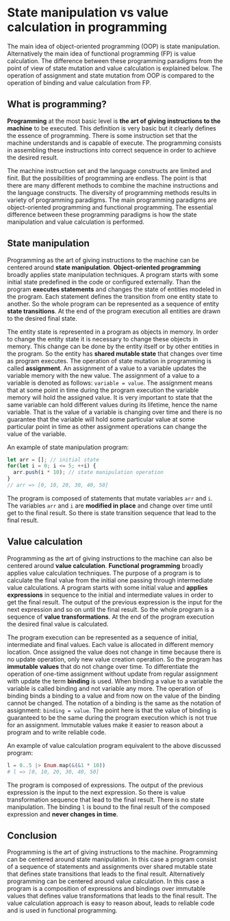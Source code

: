 # State manipulation vs value calculation in programming

The main idea of object-oriented programming (OOP) is state manipulation.
Alternatively the main idea of functional programming (FP) is value calculation.
The difference between these programming paradigms from the point of view of
state mutation and value calculation is explained below. The operation of
assignment and state mutation from OOP is compared to the operation of binding
and value calculation from FP.

## What is programming?

**Programming** at the most basic level is **the art of giving instructions to
the machine** to be executed. This definition is very basic but it clearly
defines the essence of programming. There is some instruction set that the
machine understands and is capable of execute. The programming consists in
assembling these instructions into correct sequence in order to achieve the
desired result.

The machine instruction set and the language constructs are limited and finit.
But the possibilities of programming are endless. The point is that there are
many different methods to combine the machine instructions and the language
constructs. The diversity of programming methods results in variety of
programming paradigms. The main programming paradigms are object-oriented
programming and functional programming. The essential difference between these
programming paradigms is how the state manipulation and value calculation is
performed.

## State manipulation

Programming as the art of giving instructions to the machine can be centered
around **state manipulation**. **Object-oriented programming** broadly applies
state manipulation techniques. A program starts with some initial state
predefined in the code or configured externally. Than the program **executes
statements** and changes the state of entities modeled in the program. Each
statement defines the transition from one entity state to another. So the whole
program can be represented as a sequence of entity **state transitions**. At the
end of the program execution all entities are drawn to the desired final state.

The entity state is represented in a program as objects in memory. In order to
change the entity state it is necessary to change these objects in memory. This
change can be done by the entity itself or by other entities in the program. So
the entity has **shared mutable state** that changes over time as program
executes. The operation of state mutation in programming is called
**assignment**. An assignment of a value to a variable updates the variable
memory with the new value. The assignment of a value to a variable is denoted as
follows: `variable = value`. The assignment means that at some point in time
during the program execution the variable memory will hold the assigned
value. It is very important to state that the same variable can hold different
values during its lifetime, hence the name variable. That is the value of a
variable is changing over time and there is no guarantee that the variable will
hold some particular value at some particular point in time as other assignment
operations can change the value of the variable.

An example of state manipulation program:
```javascript
let arr = []; // initial state
for(let i = 0; i <= 5; ++i) {
  arr.push(i * 10); // state manipulation operation
}
// arr => [0, 10, 20, 30, 40, 50]
```
The program is composed of statements that mutate variables `arr` and `i`. The
variables `arr` and `i` are **modified in place** and change over time until get
to the final result. So there is state transition sequence that lead to the
final result.

## Value calculation

Programming as the art of giving instructions to the machine can also be
centered around **value calculation**. **Functional programming** broadly
applies value calculation techniques.  The purpose of a program is to calculate
the final value from the initial one passing through intermediate value
calculations. A program starts with some initial value and **applies
expressions** in sequence to the initial and intermediate values in order to get
the final result. The output of the previous expression is the input for the
next expression and so on until the final result. So the whole program is a
sequence of **value transformations**. At the end of the program execution the
desired final value is calculated.

The program execution can be represented as a sequence of initial, intermediate
and final values. Each value is allocated in different memory location. Once
assigned the value does not change in time because there is no update operation,
only new value creation operation. So the program has **immutable values** that
do not change over time. To differentiate the operation of one-time assignment
without update from regular assignment with update the term **binding** is
used. When binding a value to a variable the variable is called binding and not
variable any more. The operation of binding binds a binding to a value and from
now on the value of the binding cannot be changed. The notation of a binding is
the same as the notation of assignment: `binding = value`. The point here is
that the value of binding is guaranteed to be the same during the program
execution which is not true for an assignment. Immutable values make it easier
to reason about a program and to write reliable code.

An example of value calculation program equivalent to the above discussed
program:
```elixir
l = 0..5 |> Enum.map(&(&1 * 10))
# l => [0, 10, 20, 30, 40, 50]
```
The program is composed of expressions. The output of the previous expression is
the input to the next expression. So there is value transformation sequence that
lead to the final result. There is no state manipulation. The binding `l` is
bound to the final result of the composed expression and **never changes in
time**.

## Conclusion

Programming is the art of giving instructions to the machine.  Programming can
be centered around state manipulation. In this case a program consist of a
sequence of statements and assignments over shared mutable state that defines
state transitions that leads to the final result.  Alternatively programming can
be centered around value calculation. In this case a program is a composition of
expressions and bindings over immutable values that defines value
transformations that leads to the final result. The value calculation approach
is easy to reason about, leads to reliable code and is used in functional
programming.
